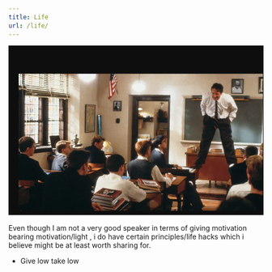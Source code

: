 ```yaml
---
title: Life 
url: /life/
---
```


![dps](static/gallery/dps.png)

Even though I am not a very good speaker in terms of giving motivation bearing motivation/light , i do have certain principles/life hacks which i believe might be at least worth sharing for.
- Give low take low
